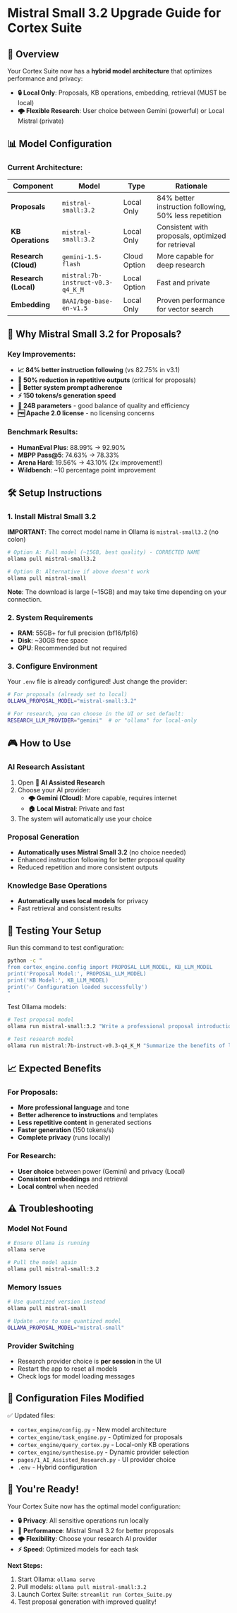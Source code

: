 # Mistral Small 3.2 Upgrade Guide for Cortex Suite

## 🎯 Overview

Your Cortex Suite now has a **hybrid model architecture** that optimizes performance and privacy:

- **🔒 Local Only**: Proposals, KB operations, embedding, retrieval (MUST be local)
- **🌩️ Flexible Research**: User choice between Gemini (powerful) or Local Mistral (private)

## 📊 Model Configuration

### Current Architecture:

| Component | Model | Type | Rationale |
|-----------|-------|------|-----------|
| **Proposals** | `mistral-small:3.2` | Local Only | 84% better instruction following, 50% less repetition |
| **KB Operations** | `mistral-small:3.2` | Local Only | Consistent with proposals, optimized for retrieval |
| **Research (Cloud)** | `gemini-1.5-flash` | Cloud Option | More capable for deep research |
| **Research (Local)** | `mistral:7b-instruct-v0.3-q4_K_M` | Local Option | Fast and private |
| **Embedding** | `BAAI/bge-base-en-v1.5` | Local Only | Proven performance for vector search |

## 🚀 Why Mistral Small 3.2 for Proposals?

### Key Improvements:
- **📈 84% better instruction following** (vs 82.75% in v3.1)
- **🔄 50% reduction in repetitive outputs** (critical for proposals)
- **🎯 Better system prompt adherence** 
- **⚡ 150 tokens/s generation speed**
- **🧠 24B parameters** - good balance of quality and efficiency
- **🆓 Apache 2.0 license** - no licensing concerns

### Benchmark Results:
- **HumanEval Plus**: 88.99% → 92.90%
- **MBPP Pass@5**: 74.63% → 78.33%
- **Arena Hard**: 19.56% → 43.10% (2x improvement!)
- **Wildbench**: ~10 percentage point improvement

## 🛠️ Setup Instructions

### 1. Install Mistral Small 3.2

**IMPORTANT**: The correct model name in Ollama is `mistral-small3.2` (no colon)

```bash
# Option A: Full model (~15GB, best quality) - CORRECTED NAME
ollama pull mistral-small3.2

# Option B: Alternative if above doesn't work
ollama pull mistral-small
```

**Note**: The download is large (~15GB) and may take time depending on your connection.

### 2. System Requirements

- **RAM**: 55GB+ for full precision (bf16/fp16)
- **Disk**: ~30GB free space
- **GPU**: Recommended but not required

### 3. Configure Environment

Your `.env` file is already configured! Just change the provider:

```bash
# For proposals (already set to local)
OLLAMA_PROPOSAL_MODEL="mistral-small:3.2"

# For research, you can choose in the UI or set default:
RESEARCH_LLM_PROVIDER="gemini"  # or "ollama" for local-only
```

## 🎮 How to Use

### AI Research Assistant
1. Open **🤖 AI Assisted Research**
2. Choose your AI provider:
   - **🌩️ Gemini (Cloud)**: More capable, requires internet
   - **🏠 Local Mistral**: Private and fast
3. The system will automatically use your choice

### Proposal Generation
- **Automatically uses Mistral Small 3.2** (no choice needed)
- Enhanced instruction following for better proposal quality
- Reduced repetition and more consistent outputs

### Knowledge Base Operations
- **Automatically uses local models** for privacy
- Fast retrieval and consistent results

## 🧪 Testing Your Setup

Run this command to test configuration:

```bash
python -c "
from cortex_engine.config import PROPOSAL_LLM_MODEL, KB_LLM_MODEL
print('Proposal Model:', PROPOSAL_LLM_MODEL)
print('KB Model:', KB_LLM_MODEL)
print('✅ Configuration loaded successfully')
"
```

Test Ollama models:

```bash
# Test proposal model
ollama run mistral-small:3.2 "Write a professional proposal introduction in one sentence."

# Test research model  
ollama run mistral:7b-instruct-v0.3-q4_K_M "Summarize the benefits of local AI models."
```

## 📈 Expected Benefits

### For Proposals:
- **More professional language** and tone
- **Better adherence to instructions** and templates
- **Less repetitive content** in generated sections
- **Faster generation** (150 tokens/s)
- **Complete privacy** (runs locally)

### For Research:
- **User choice** between power (Gemini) and privacy (Local)
- **Consistent embeddings** and retrieval
- **Local control** when needed

## ⚠️ Troubleshooting

### Model Not Found
```bash
# Ensure Ollama is running
ollama serve

# Pull the model again
ollama pull mistral-small:3.2
```

### Memory Issues
```bash
# Use quantized version instead
ollama pull mistral-small

# Update .env to use quantized model
OLLAMA_PROPOSAL_MODEL="mistral-small"
```

### Provider Switching
- Research provider choice is **per session** in the UI
- Restart the app to reset all models
- Check logs for model loading messages

## 🔧 Configuration Files Modified

✅ Updated files:
- `cortex_engine/config.py` - New model architecture
- `cortex_engine/task_engine.py` - Optimized for proposals
- `cortex_engine/query_cortex.py` - Local-only KB operations
- `cortex_engine/synthesise.py` - Dynamic provider selection
- `pages/1_AI_Assisted_Research.py` - UI provider choice
- `.env` - Hybrid configuration

## 🎉 You're Ready!

Your Cortex Suite now has the optimal model configuration:
- **🔒 Privacy**: All sensitive operations run locally
- **🚀 Performance**: Mistral Small 3.2 for better proposals
- **🌩️ Flexibility**: Choose your research AI provider
- **⚡ Speed**: Optimized models for each task

**Next Steps:**
1. Start Ollama: `ollama serve`
2. Pull models: `ollama pull mistral-small:3.2`
3. Launch Cortex Suite: `streamlit run Cortex_Suite.py`
4. Test proposal generation with improved quality!